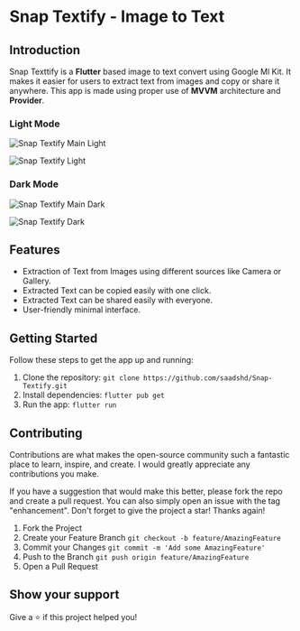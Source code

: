 # Snap Textify - Image to Text 

## Introduction

Snap Texttify is a **Flutter** based image to text convert using Google Ml Kit. It makes it easier for users to extract text from images and copy or share it anywhere. This app is made using proper use of **MVVM** architecture and **Provider**.

### Light Mode

![Snap Textify Main Light](https://github.com/saadshd/Snap-Textify-Image-to-Text-App/assets/101456852/26c681ab-6781-42f5-98d2-bec59ebd1393)


![Snap Textify Light](https://github.com/saadshd/Snap-Textify-Image-to-Text-App/assets/101456852/9483240e-2ebe-4249-a2c4-483d459a8dd8)

### Dark Mode

![Snap Textify Main Dark](https://github.com/saadshd/Snap-Textify-Image-to-Text-App/assets/101456852/b2a0e07a-c47b-4560-9c27-536075ce74ea)


![Snap Textify Dark](https://github.com/saadshd/Snap-Textify-Image-to-Text-App/assets/101456852/fc3b27f2-c257-48cf-a09a-1db8a3d1709a)


## Features

- Extraction of Text from Images using different sources like Camera or Gallery.
- Extracted Text can be copied easily with one click.
- Extracted Text can be shared easily with everyone.
- User-friendly minimal interface.

## Getting Started

Follow these steps to get the app up and running:

1. Clone the repository: `git clone https://github.com/saadshd/Snap-Textify.git`
2. Install dependencies: `flutter pub get`
3. Run the app: `flutter run`

## Contributing

Contributions are what makes the open-source community such a fantastic place to learn, inspire, and create. I would greatly appreciate any contributions you make.

If you have a suggestion that would make this better, please fork the repo and create a pull request. You can also simply open an issue with the tag "enhancement".
Don't forget to give the project a star! Thanks again!

1. Fork the Project
2. Create your Feature Branch `git checkout -b feature/AmazingFeature`
3. Commit your Changes `git commit -m 'Add some AmazingFeature'`
4. Push to the Branch `git push origin feature/AmazingFeature`
5. Open a Pull Request

## Show your support
Give a ⭐ if this project helped you! 


